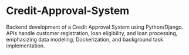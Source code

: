 # Credit-Approval-System
 Backend development of a Credit Approval System using Python/Django. APIs handle customer registration, loan eligibility, and loan processing, emphasizing data modeling, Dockerization, and background task implementation.
